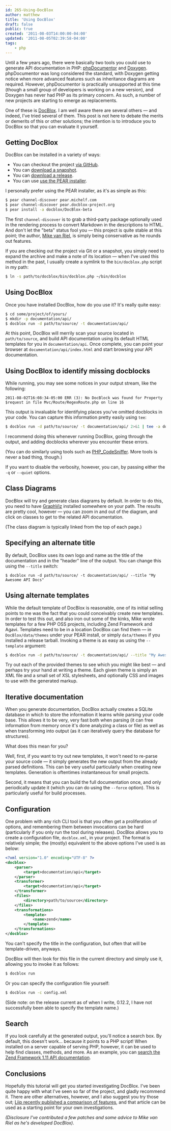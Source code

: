 ```yaml
---
id: 265-Using-DocBlox
author: matthew
title: 'Using DocBlox'
draft: false
public: true
created: '2011-08-03T14:00:00-04:00'
updated: '2011-08-05T02:39:58-04:00'
tags:
    - php
---
```

Until a few years ago, there were basically two tools you could use to generate
API documentation in PHP: [phpDocumentor](http://phpdocumentor.org/) and
[Doxygen](http://www.stack.nl/~dimitri/doxygen/). phpDocumentor was long
considered the standard, with Doxygen getting notice when more advanced features
such as inheritance diagrams are required. However, phpDocumentor is practically
unsupported at this time (though a small group of developers is working on a new
version), and Doxygen has never had PHP as its primary concern. As such, a
number of new projects are starting to emerge as replacements.

One of these is [DocBlox](http://docblox-project.org). I am well aware there are
several others — and indeed, I've tried several of them. This post is not here
to debate the merits or demerits of this or other solutions; the intention is to
introduce you to DocBlox so that you can evaluate it yourself.

<!--- EXTENDED -->

Getting DocBlox
---------------

DocBlox can be installed in a variety of ways:

- You can checkout the project [via GitHub](http://github.com/mvriel/docblox).
- You can [download a snapshot](https://github.com/mvriel/Docblox/zipball/master).
- You can [download a release](https://github.com/mvriel/Docblox/zipball/v0.12.2).
- You can use [use the PEAR installer](http://pear.docblox-project.org/).

I personally prefer using the PEAR installer, as it's as simple as this:

```bash
$ pear channel-discover pear.michelf.com
$ pear channel-discover pear.docblox-project.org
$ pear install -a docblox/DocBlox-beta
```

The first `channel-discover` is to grab a third-party package optionally used in
the rendering process to convert Markdown in the descriptions to HTML. And don't
let the "beta" status fool you — this project is quite stable at this point; the
author, [Mike van Riel](http://blog.naenius.com), is simply being conservative
as he rounds out features.

If you are checking out the project via Git or a snapshot, you simply need to
expand the archive and make a note of its location — when I've used this method
in the past, I usually create a symlink to the `bin/docblox.php` script in my
path:

```bash
$ ln -s path/to/docblox/bin/docblox.php ~/bin/docblox
```

Using DocBlox
-------------

Once you have installed DocBlox, how do you use it? It's really quite easy:

```bash
$ cd some/project/of/yours/
$ mkdir -p documentation/api/
$ docblox run -d path/to/source/ -t documentation/api/
```

At this point, DocBlox will merrily scan your source located in
`path/to/source`, and build API documentation using its default HTML templates
for you in `documentation/api`. Once complete, you can point your browser at
`documentation/api/index.html` and start browsing your API documentation.

Using DocBlox to identify missing docblocks
-------------------------------------------

While running, you may see some notices in your output stream, like the
following:

```
2011-08-02T16:08:34-05:00 ERR (3): No DocBlock was found for Property $request in file Mvc/Route/RegexRoute.php on line 16
```

This output is invaluable for identifying places you've omitted docblocks in
your code. You can capture this information pretty easily using `tee`:

```bash
$ docblox run -d path/to/source/ -t documentation/api/ 2>&1 | tee -a docblox.log
```

I recommend doing this whenever running DocBlox, going through the output, and
adding docblocks wherever you encounter these errors.

(You can do similarly using tools such as
[PHP_CodeSniffer](http://pear.php.net/PHP_CodeSniffer). More tools is never a
bad thing, though.)

If you want to disable the verbosity, however, you can, by passing either the
`-q` or `--quiet` options.

Class Diagrams
--------------

DocBlox will try and generate class diagrams by default. In order to do this,
you need to have [GraphViz](http://www.graphviz.org/) installed somewhere on
your path. The results are pretty cool, however — you can zoom in and out of the
diagram, and click on classes to get to the related API documentation.

(The class diagram is typically linked from the top of each page.)

Specifying an alternate title
-----------------------------

By default, DocBlox uses its own logo and name as the title of the documentation
and in the "header" line of the output. You can change this using the `--title`
switch:

```
$ docblox run -d path/to/source/ -t documentation/api/ --title "My Awesome API Docs"
```

Using alternate templates
-------------------------

While the default template of DocBlox is reasonable, one of its initial selling
points to me was the fact that you could conceivably create new templates. In
order to test this out, and also iron out some of the kinks, Mike wrote
templates for a few PHP OSS projects, including Zend Framework and Agavi.
Templates need to be in a location DocBlox can find them — in
`DocBlox/data/themes` under your PEAR install, or simply `data/themes` if you
installed a release tarball. Invoking a theme is as easy as using the
`--template` argument:

```bash
$ docblox run -d path/to/source/ -t documentation/api/ --title "My Awesome API Docs" --template zend
```

Try out each of the provided themes to see which you might like best — and
perhaps try your hand at writing a theme. Each given theme is simply an XML file
and a small set of XSL stylesheets, and optionally CSS and images to use with
the generated markup.

Iterative documentation
-----------------------

When you generate documentation, DocBlox actually creates a SQLite database in
which to store the information it learns while parsing your code base. This
allows it to be very, very fast both when parsing (it can free information from
memory once it's done analyzing a class or file) as well as when transforming
into output (as it can iteratively query the database for structures).

What does this mean for you?

Well, first, if you want to try out new templates, it won't need to re-parse
your source code — it simply generates the new output from the already parsed
definitions. This can be very useful particularly when creating new templates.
Generation is oftentimes instantaneous for small projects.

Second, it means that you can build the full documentation once, and only
periodically update it (which you can do using the `--force` option). This is
particularly useful for build processes.

Configuration
-------------

One problem with any rich CLI tool is that you often get a proliferation of
options, and remembering them between invocations can be hard (particularly if
you only run the tool during releases). DocBlox allows you to create a
configuration file, `docblox.xml`, in your project. The format is relatively
simple; the (mostly) equivalent to the above options I've used is as below:

```xml
<?xml version="1.0" encoding="UTF-8" ?>                                     
<docblox>
    <parser>
        <target>documentation/api</target>
    </parser>
    <transformer>
        <target>documentation/api</target>
    </transformer>
    <files>
        <directory>path/to/source</directory>
    </files>
    <transformations>
        <template>
            <name>zend</name>
        </template>
    </transformations>
</docblox>
```

You can't specify the title in the configuration, but often that will be
template-driven, anyways.

DocBlox will then look for this file in the current directory and simply use it,
allowing you to invoke it as follows:

```bash
$ docblox run
```

Or you can specify the configuration file yourself:

```bash
$ docblox run -c config.xml
```

(Side note: on the release current as of when I write, 0.12.2, I have not
successfully been able to specify the template name.)

Search
------

If you look carefully at the generated output, you'll notice a search box. By
default, this doesn't work… because it points to a PHP script! When installed on
a server capable of serving PHP, however, it can be used to help find classes,
methods, and more. As an example, you can
[search the Zend Framework 1.11 API documentation](http://framework.zend.com/apidoc/1.11/).

Conclusions
-----------

Hopefully this tutorial will get you started investigating DocBlox. I've been
quite happy with what I've seen so far of the project, and gladly recommend it.
There are other alternatives, however, and I also suggest you try those out;
[Liip recently published a comparison of features](http://blog.liip.ch/archive/2011/07/26/phpdoc-compilers-and-inheritdoc.html),
and that article can be used as a starting point for your own investigations.

*(Disclosure I've contributed a few patches and some advice to Mike van Riel as he's developed DocBlox).*
